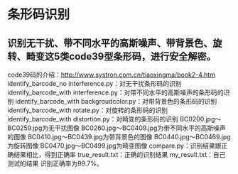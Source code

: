 条形码识别
=====
识别无干扰、带不同水平的高斯噪声、带背景色、旋转、畸变这5类code39型条形码，进行安全解密。
------
code39码的介绍：http://www.systron.com.cn/tiaoxingma/book2-4.htm
identify_barcode_no interference.py：对无干扰条形码的识别
identify_barcode_with interference.py：对带不同水平的高斯噪声的条形码的识别
identify_barcode_with backgroudcolor.py：对带背景色的条形码的识别
identify_barcode_with rotate.py：对旋转的条形码的识别
identify_barcode_with distortion.py：对畸变的条形码的识别
BC0200.jpg～BC0259.jpg为无干扰图像
BC0260.jpg～BC0409.jpg为带不同水平的高斯噪声的图像
BC0410.jpg～BC0439.jpg为带背景色的图像
BC0440.jpg～BC0469.jpg为旋转图像
BC0470.jpg～BC0499.jpg为畸变图像
compare.py：识别结果跟正确结果相比，得到正确率
true_result.txt：正确的识别结果
my_result.txt：自己测试的结果
识别正确率为99.7%。
